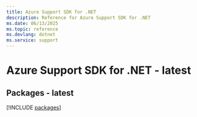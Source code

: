 ```yaml
---
title: Azure Support SDK for .NET
description: Reference for Azure Support SDK for .NET
ms.date: 06/13/2025
ms.topic: reference
ms.devlang: dotnet
ms.service: support
---
```

# Azure Support SDK for .NET - latest
## Packages - latest
[!INCLUDE [packages](support-index.md)]
